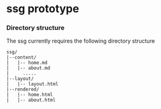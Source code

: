 # ssg prototype

### Directory structure

The ssg currently requires the following directory structure
```text
ssg/
|--content/  
|   |-- home.md  
|   |-- about.md  
|     .....  
|--layout/  
|   |-- layout.html  
|--rendered/  
|   |-- home.html  
|   |-- about.html  
```

